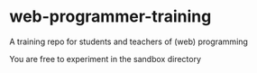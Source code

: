 web-programmer-training
=======================

A training repo for students and teachers of (web) programming

You are free to experiment in the sandbox directory
